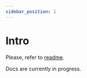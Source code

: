 ```yaml
---
sidebar_position: 1
---
```


# Intro

Please, refer to [readme](https://github.com/gotd/td#usage).

Docs are currently in progress.
